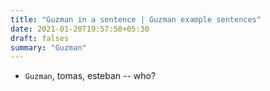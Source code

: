 ```yaml
---
title: "Guzman in a sentence | Guzman example sentences"
date: 2021-01-20T19:57:50+05:30
draft: falses
summary: "Guzman"
---
```

- `Guzman`, tomas, esteban -- who?
                 
